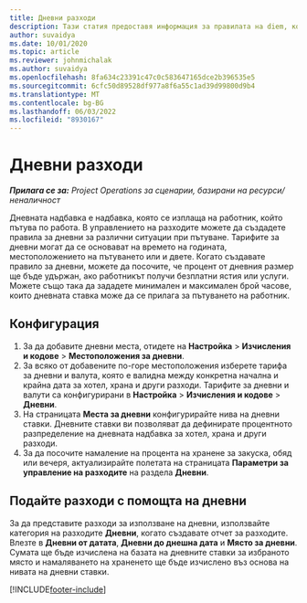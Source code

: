 ```yaml
---
title: Дневни разходи
description: Тази статия предоставя информация за правилата на diem, които се използват в управлението на разходите.
author: suvaidya
ms.date: 10/01/2020
ms.topic: article
ms.reviewer: johnmichalak
ms.author: suvaidya
ms.openlocfilehash: 8fa634c23391c47c0c583647165dce2b396535e5
ms.sourcegitcommit: 6cfc50d89528df977a8f6a55c1ad39d99800d9b4
ms.translationtype: MT
ms.contentlocale: bg-BG
ms.lasthandoff: 06/03/2022
ms.locfileid: "8930167"
---
```

# <a name="per-diems"></a>Дневни разходи

_**Прилага се за:** Project Operations за сценарии, базирани на ресурси/неналичност_


Дневната надбавка е надбавка, която се изплаща на работник, който пътува по работа. В управлението на разходите можете да създадете правила за дневни за различни ситуации при пътуване. Тарифите за дневни могат да се основават на времето на годината, местоположението на пътуването или и двете. Когато създавате правило за дневни, можете да посочите, че процент от дневния размер ще бъде удържан, ако работникът получи безплатни ястия или услуги. Можете също така да зададете минимален и максимален брой часове, които дневната ставка може да се прилага за пътуването на работник.

## <a name="configuration"></a>Конфигурация 

1. За да добавите дневни места, отидете на **Настройка** > **Изчисления и кодове** > **Местоположения за дневни**.
2. За всяко от добавените по-горе местоположения изберете тарифа за дневни и валута, която е валидна между конкретна начална и крайна дата за хотел, храна и други разходи. Тарифите за дневни и валути са конфигурирани в **Настройка** > **Изчисления и кодове** > **Дневни**.
3. На страницата **Места за дневни** конфигурирайте нива на дневни ставки. Дневните ставки ви позволяват да дефинирате процентното разпределение на дневната надбавка за хотел, храна и други разходи. 
4. За да посочите намаление на процента на хранене за закуска, обяд или вечеря, актуализирайте полетата на страницата **Параметри за управление на разходите** на раздела **Дневни**. 
    
## <a name="submit-expenses-using-per-diem"></a>Подайте разходи с помощта на дневни
За да представите разходи за използване на дневни, използвайте категория на разходите **Дневни**, когато създавате отчет за разходите. Влезте в **Дневни от датата**, **Дневни до днешна дата** и **Място за дневни**. Сумата ще бъде изчислена на базата на дневните ставки за избраното място и намаляването на храненето ще бъде изчислено въз основа на нивата на дневни ставки.


[!INCLUDE[footer-include](../includes/footer-banner.md)]